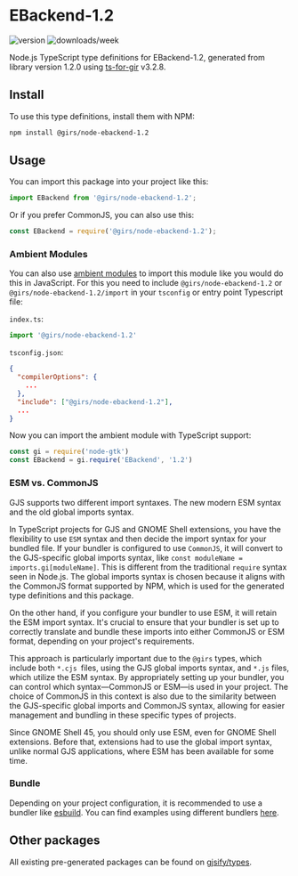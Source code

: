 
# EBackend-1.2

![version](https://img.shields.io/npm/v/@girs/node-ebackend-1.2)
![downloads/week](https://img.shields.io/npm/dw/@girs/node-ebackend-1.2)


Node.js TypeScript type definitions for EBackend-1.2, generated from library version 1.2.0 using [ts-for-gir](https://github.com/gjsify/ts-for-gir) v3.2.8.


## Install

To use this type definitions, install them with NPM:
```bash
npm install @girs/node-ebackend-1.2
```

## Usage

You can import this package into your project like this:
```ts
import EBackend from '@girs/node-ebackend-1.2';
```

Or if you prefer CommonJS, you can also use this:
```ts
const EBackend = require('@girs/node-ebackend-1.2');
```

### Ambient Modules

You can also use [ambient modules](https://github.com/gjsify/ts-for-gir/tree/main/packages/cli#ambient-modules) to import this module like you would do this in JavaScript.
For this you need to include `@girs/node-ebackend-1.2` or `@girs/node-ebackend-1.2/import` in your `tsconfig` or entry point Typescript file:

`index.ts`:
```ts
import '@girs/node-ebackend-1.2'
```

`tsconfig.json`:
```json
{
  "compilerOptions": {
    ...
  },
  "include": ["@girs/node-ebackend-1.2"],
  ...
}
```

Now you can import the ambient module with TypeScript support: 

```ts
const gi = require('node-gtk')
const EBackend = gi.require('EBackend', '1.2')
```



### ESM vs. CommonJS

GJS supports two different import syntaxes. The new modern ESM syntax and the old global imports syntax.

In TypeScript projects for GJS and GNOME Shell extensions, you have the flexibility to use `ESM` syntax and then decide the import syntax for your bundled file. If your bundler is configured to use `CommonJS`, it will convert to the GJS-specific global imports syntax, like `const moduleName = imports.gi[moduleName]`. This is different from the traditional `require` syntax seen in Node.js. The global imports syntax is chosen because it aligns with the CommonJS format supported by NPM, which is used for the generated type definitions and this package.

On the other hand, if you configure your bundler to use ESM, it will retain the ESM import syntax. It's crucial to ensure that your bundler is set up to correctly translate and bundle these imports into either CommonJS or ESM format, depending on your project's requirements.

This approach is particularly important due to the `@girs` types, which include both `*.cjs `files, using the GJS global imports syntax, and `*.js` files, which utilize the ESM syntax. By appropriately setting up your bundler, you can control which syntax—CommonJS or ESM—is used in your project. The choice of CommonJS in this context is also due to the similarity between the GJS-specific global imports and CommonJS syntax, allowing for easier management and bundling in these specific types of projects.

Since GNOME Shell 45, you should only use ESM, even for GNOME Shell extensions. Before that, extensions had to use the global import syntax, unlike normal GJS applications, where ESM has been available for some time.

### Bundle

Depending on your project configuration, it is recommended to use a bundler like [esbuild](https://esbuild.github.io/). You can find examples using different bundlers [here](https://github.com/gjsify/ts-for-gir/tree/main/examples).

## Other packages

All existing pre-generated packages can be found on [gjsify/types](https://github.com/gjsify/types).

